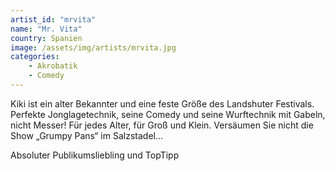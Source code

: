 ```yaml
---
artist_id: "mrvita"
name: "Mr. Vita"
country: Spanien
image: /assets/img/artists/mrvita.jpg
categories:
    - Akrobatik
    - Comedy
---
```

Kiki ist ein alter Bekannter und eine feste Größe des Landshuter Festivals. Perfekte Jonglagetechnik, seine Comedy und seine Wurftechnik mit Gabeln, nicht Messer! Für jedes Alter, für Groß und Klein. Versäumen Sie nicht die Show „Grumpy Pans“ im Salzstadel...

Absoluter Publikumsliebling und TopTipp